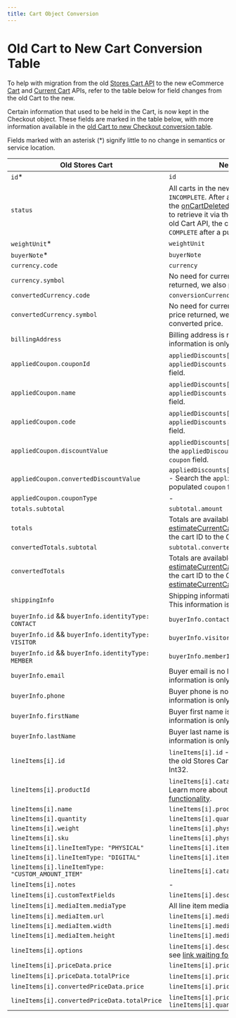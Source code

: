 ```yaml
---
title: Cart Object Conversion
---
```


# Old Cart to New Cart Conversion Table

To help with migration from the old [Stores Cart API](https://www.wix.com/velo/reference/wix-stores/cart) to the new eCommerce [Cart](https://www.wix.com/velo/reference/wix-ecom-backend/cart?branch=autodocs-wix-ecom-backend) and [Current Cart](https://www.wix.com/velo/reference/wix-ecom-backend/currentcart?branch=autodocs-wix-ecom-backend) APIs, refer to the table below for field changes from the old Cart to the new.

Certain information that used to be held in the Cart, is now kept in the Checkout object. These fields are marked in the table below, with more information available in the [old Cart to new Checkout conversion table](LINK).

Fields marked with an asterisk (*) signify little to no change in semantics or service location.


| Old Stores Cart                                    | New eCommerce Cart                                              |
| ---------------------------------------------------|-------------------------------------------------------------|
| `id`*                                              | `id`                                                        |
| `status`                                           | All carts in the new Cart API have a status value of `INCOMPLETE`. After a purchase, the cart is deleted and the [onCartDeleted()](https://www.wix.com/velo/reference/wix-ecom-backend/events/oncartdeleted?branch=autodocs-wix-ecom-backend) event is triggered. Any attempts to retrieve it via the [getCart()](https://www.wix.com/velo/reference/wix-ecom-backend/cart/getcart?branch=autodocs-wix-ecom-backend) function will fail. In the old Cart API, the cart's status would change to `COMPLETE` after a purchase. |
| `weightUnit`*                                      | `weightUnit`                                               |
| `buyerNote`*                                       | `buyerNote`                                               |
| `currency.code`                                    | `currency`                                    |
| `currency.symbol`                                  | No need for currency symbol. For every price returned, we also provide the formatted price.                                             |
| `convertedCurrency.code`                           | `conversionCurrency`                          |
| `convertedCurrency.symbol`                         | No need for currency symbol. For every converted price returned, we also provide the formatted converted price.                                             |
| `billingAddress`                                   | Billing address is no longer kept in the Cart. This information is only kept in the [Checkout](https://www.wix.com/velo/reference/wix-ecom-backend/checkout?branch=autodocs-wix-ecom-backend) and Order.   |
| `appliedCoupon.couponId`                           | `appliedDiscounts[i].coupon.id` - Search the `appliedDiscounts` array for the only populated `coupon` field.                                               |
| `appliedCoupon.name`                               | `appliedDiscounts[i].coupon.name` - Search the `appliedDiscounts` array for the only populated `coupon` field.                                               |
| `appliedCoupon.code`                               | `appliedDiscounts[i].coupon.code` - Search the `appliedDiscounts` array for the only populated `coupon` field.                                               |
| `appliedCoupon.discountValue`                      | `appliedDiscounts[i].coupon.amount.amount` - Search the `appliedDiscounts` array for the only populated `coupon` field.                                 |
| `appliedCoupon.convertedDiscountValue`             | `appliedDiscounts[i].coupon.amount.convertedAmount` - Search the `appliedDiscounts` array for the only populated `coupon` field.                               |
| `appliedCoupon.couponType`                         | -                                              |
| `totals.subtotal`                                  | `subtotal.amount`                                               |
| `totals`                   | Totals are available by using the [estimateCurrentCartTotals()](https://www.wix.com/velo/reference/wix-ecom-backend/currentcart/estimatecurrentcarttotals?branch=autodocs-wix-ecom-backend) function or by passing the cart ID to the Cart API's [estimateTotals()](https://www.wix.com/velo/reference/wix-ecom-backend/cart/estimatetotals?branch=autodocs-wix-ecom-backend) function.                                              |
| `convertedTotals.subtotal`                         | `subtotal.convertedAmount`                                               |
| `convertedTotals`          | Totals are available by using the [estimateCurrentCartTotals()](https://www.wix.com/velo/reference/wix-ecom-backend/currentcart/estimatecurrentcarttotals?branch=autodocs-wix-ecom-backend) function or by passing the cart ID to the Cart API's [estimateCurrentCartTotals()](https://www.wix.com/velo/reference/wix-ecom-backend/currentcart/estimatecurrentcarttotals?branch=autodocs-wix-ecom-backend) function.                                                   |
| `shippingInfo`        | Shipping information is no longer kept in the Cart. This information is only kept in [Checkout](https://www.wix.com/velo/reference/wix-ecom-backend/checkout?branch=autodocs-wix-ecom-backend).                                              |
| `buyerInfo.id` && `buyerInfo.identityType: CONTACT`| `buyerInfo.contactId`                                               |
| `buyerInfo.id` && `buyerInfo.identityType: VISITOR`| `buyerInfo.visitorId`                                               |
| `buyerInfo.id` && `buyerInfo.identityType: MEMBER` | `buyerInfo.memberId`                                               |
| `buyerInfo.email`     | Buyer email is no longer kept in the Cart. This information is only kept in [Checkout](https://www.wix.com/velo/reference/wix-ecom-backend/checkout?branch=autodocs-wix-ecom-backend).                                               |
| `buyerInfo.phone`     | Buyer phone is no longer kept in the Cart. This information is only kept in [Checkout](https://www.wix.com/velo/reference/wix-ecom-backend/checkout?branch=autodocs-wix-ecom-backend).                                               |
| `buyerInfo.firstName` | Buyer first name is no longer kept in the Cart. This information is only kept in [Checkout](https://www.wix.com/velo/reference/wix-ecom-backend/checkout?branch=autodocs-wix-ecom-backend).                                               |
| `buyerInfo.lastName`  | Buyer last name is no longer kept in the Cart. This information is only kept in [Checkout](https://www.wix.com/velo/reference/wix-ecom-backend/checkout?branch=autodocs-wix-ecom-backend).                                               |
| `lineItems[i].id`                                | `lineItems[i].id` - Note: this `id` is of type GUID. In the old Stores Cart API, the `lineItem.id` was of type Int32.                                              |
| `lineItems[i].productId`                         | `lineItems[i].catalogReference.catalogItemId` - Learn more about the [link waiting for catalog SPI functionality](LINK). |
| `lineItems[i].name`                              | `lineItems[i].productName.translated`                          |
| `lineItems[i].quantity`                          | `lineItems[i].quantity`                          |
| `lineItems[i].weight`                            | `lineItems[i].physicalProperties.weight`                  |
| `lineItems[i].sku`                               | `lineItems[i].physicalProperties.sku`                                               |
| `lineItems[i].lineItemType: "PHYSICAL"`          | `lineItems[i].itemType.preset: "PHYSICAL"`                                |
| `lineItems[i].lineItemType: "DIGITAL"`           | `lineItems[i].itemType.preset: "DIGITAL"`                               |
| `lineItems[i].lineItemType: "CUSTOM_AMOUNT_ITEM"`| `lineItems[i].catalogReference` is empty.                               |
| `lineItems[i].notes`                             | -                                               |
| `lineItems[i].customTextFields`                  | `lineItems[i].descriptionLines`                                             |
| `lineItems[i].mediaItem.mediaType`               | All line item media in the Cart API are images. |
| `lineItems[i].mediaItem.url`                     | `lineItems[i].media.url`                                               |
| `lineItems[i].mediaItem.width`                   | `lineItems[i].media.width`                                               |
| `lineItems[i].mediaItem.height`                  | `lineItems[i].media.height`                                               |
| `lineItems[i].options`                           | `lineItems[i].descriptionLines` - For more details see [link waiting for catalog SPI functionality](LINK).
| `lineItems[i].priceData.price`                   | `lineItems[i].price.amount`                                               |
| `lineItems[i].priceData.totalPrice`              | `lineItems[i].price.amount` X `lineItems[i].quantity`                                 |
| `lineItems[i].convertedPriceData.price`          | `lineItems[i].price.convertedAmount`                                               |
| `lineItems[i].convertedPriceData.totalPrice`     | `lineItems[i].price.convertedAmount` X `lineItems[i].quantity`                            |